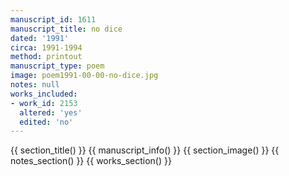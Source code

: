 ```yaml
---
manuscript_id: 1611
manuscript_title: no dice
dated: '1991'
circa: 1991-1994
method: printout
manuscript_type: poem
image: poem1991-00-00-no-dice.jpg
notes: null
works_included:
- work_id: 2153
  altered: 'yes'
  edited: 'no'
---
```


{{ section_title() }}
{{ manuscript_info() }}
{{ section_image() }}
{{ notes_section() }}
{{ works_section() }}
